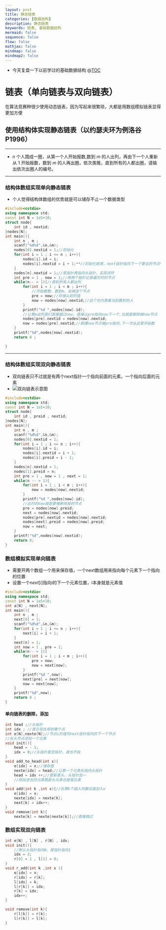```yaml
---
layout: post
title: 静态链表
categories: [数据结构]
description: 静态链表
keywords: 链表, 基础数据结构
mermaid: false
sequence: false
flow: false
mathjax: false
mindmap: false
mindmap2: false
---
```


* 今天复盘一下以前学过的基础数据结构
@[TOC](目录)
# 链表（单向链表与双向链表）
在算法竞赛种很少使用动态链表，因为写起来很繁琐，大都是用数组模拟链表显得更加方便
## 使用结构体实现静态链表（以约瑟夫环为例洛谷P1996）
---


* $n$ 个人围成一圈，从第一个人开始报数,数到 $m$ 的人出列，再由下一个人重新从 $1$ 开始报数，数到 $m$ 的人再出圈，依次类推，直到所有的人都出圈，请输出依次出圈人的编号。

---

### 结构体数组实现单向静态链表
* 个人觉得结构体数组的优势就是可以储存不止一个数据类型

```cpp
#include<cstdio>
using namespace std;
const int N = 1e5+10;
struct node{
	int id , nextid;
}nodes[N];
int main(){
	int n , m ;
	scanf("%d%d",&n,&m);
	nodes[0].nextid = 1;//初始化
	for(int i = 1 ; i <= n ; i++){
		nodes[i].id = i;
		nodes[i].nextid = i + 1;**//初始化链表，next指针指向下一个要去的节点**
	}
	nodes[n].nextid = 1;//尾指针再指向头指针，实现闭环
	int pre = 1 , now = 1;//用两个指针记录遍历时的节点
	while(n-- > 1){//直到所有人都出列
		for(int i = 1 ; i < m ; i++){
			//开始数数，数到m，去掉这个节点
			pre = now;//存储以前的值
			now = nodes[now].nextid;//这个也代表着当前数到的人
		}
		printf("%d ",nodes[now].id);
		//让第m出列我们直接越过now，直接让pre指向now下一个,也就是删除掉now节点
		nodes[pre].nextid = nodes[now].nextid;
		now = nodes[pre].nextid;//新建now节点被pre指向,下一次从这里开始数
	}
	printf("%d",nodes[now].nextid);
	return 0 ;
	
}
```
---
### 结构体数组实现双向静态链表

*	双向链表只不过就是有两个next指针一个指向前面的元素，一个指向后面的元素
*	![双向链表示意图](https://i-blog.csdnimg.cn/blog_migrate/dfc870add655bd936db99fe9c7b15447.png#pic_center)
```cpp
#include<cstdio>
using namespace std;
const int N = 1e5+10;
struct node{
	int id , preid , nextid;
}nodes[N];
int main(){
	int n , m ;
	scanf("%d%d",&n,&m);
	nodes[0].nextid = 1;
	for(int i = 1 ; i <= n ; i++){
		nodes[i].id = i;
		nodes[i].nextid = i + 1;
		nodes[i].preid = i - 1;
	}
	nodes[n].nextid = 1;
	nodes[1].preid = n;
	int pre = 1 , now = 1 , next = 1;
	while(n -- > 1){
		for(int i = 1 ; i < m ; i++){
			now = nodes[now].nextid;
		}
		printf("%d ",nodes[now].id);
		//此时的now就是要被删除掉的节点
		pre = nodes[now].preid;
		next = nodes[now].nextid;
		nodes[pre].nextid = nodes[now].nextid;
		nodes[next].preid = nodes[now].preid;
		now = next;
	}
	printf("%d",nodes[now].nextid);
	return 0;
}
```

### 数组模拟实现单向链表
* 需要开两个数组一个用来保存值，一个next数组用来指向每个元素下一个指向的位置
* 设置一个$next[i]$指向i的下一个元素位置，i本身就是元素值
```cpp
#include<cstdio>
using namespace std;
const int N = 1e5+10;
int a[N] , next[N];
int main(){
	int n , m ;
	next[0] = 1;
	scanf("%d%d",&n,&m);
	for(int i = 1 ; i <= n ; i++){
		next[i] = i + 1;
	}
	next[n] = 1;
	int now = 1 , pre = 1;
	while(n-- > 1){
		for(int i = 1 ; i < m ; i++){
			pre = now;
			now = next[now];
		}
		printf("%d ",now);
		next[pre] = next[now];
		now = next[now];
	}
	printf("%d",now);
	return 0 ;
}
```
#### 单向链表的删除，添加

```cpp
int head ;//头指针
int idx ; //表示现在用到哪个点
int e[N],nexte[N];//节点i的值何next指针指向的下一个节点
//在头节点添加一个元素
void init(){
	head = - 1;
	idx = 0;//头指针是空指针，谁也不指
}
void add_to_head(int x){
	e[idx] = x;//储存值
	nexte[idx] = head;//让第一个元素先指向头指针
	head = idx ++;//更新表头，头指针加一
	//刚加进去的元素既是头元素也是尾元素
}
void add(int k ,int x){//在第k个插入的数后面加入x
	e[idx] = x;
	nexte[idx] = nexte[k];
	next[k] = idx++;
}
void remove(int k){
	nexte[k] = nexte[nexte[k]];//直接跳过
```
### 数组实现双向链表
```cpp
int e[N] , l[N] , r[N] , idx;
void init(){
    //默认头指针指向0，尾指针指向1
    idx = 2;
    r[0] = 1 , l[1] = 0;
}
void r_add(int k ,int x ){
    e[idx] = x;
    r[idx] = r[k];
    l[idx] = k;
    l[r[k]] = idx;
    r[k] = idx;
    idx++;
}

void remove(int k){
    r[l[k]] = r[k];
    l[r[k]] = l[k];
}
```